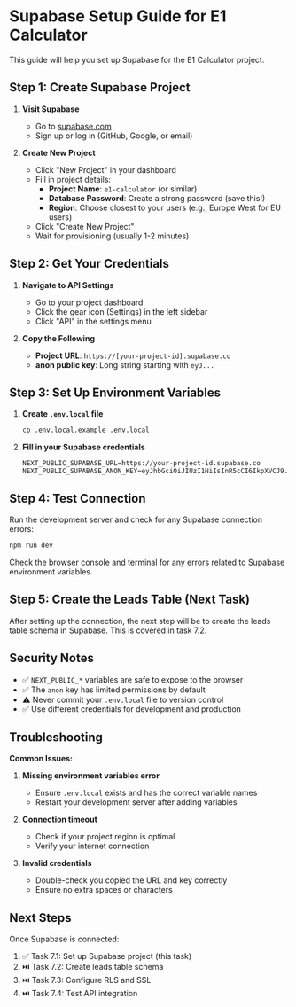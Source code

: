 # Supabase Setup Guide for E1 Calculator

This guide will help you set up Supabase for the E1 Calculator project.

## Step 1: Create Supabase Project

1. **Visit Supabase**
   - Go to [supabase.com](https://supabase.com)
   - Sign up or log in (GitHub, Google, or email)

2. **Create New Project**
   - Click "New Project" in your dashboard
   - Fill in project details:
     - **Project Name**: `e1-calculator` (or similar)
     - **Database Password**: Create a strong password (save this!)
     - **Region**: Choose closest to your users (e.g., Europe West for EU users)
   - Click "Create New Project"
   - Wait for provisioning (usually 1-2 minutes)

## Step 2: Get Your Credentials

1. **Navigate to API Settings**
   - Go to your project dashboard
   - Click the gear icon (Settings) in the left sidebar
   - Click "API" in the settings menu

2. **Copy the Following**
   - **Project URL**: `https://[your-project-id].supabase.co`
   - **anon public key**: Long string starting with `eyJ...`

## Step 3: Set Up Environment Variables

1. **Create `.env.local` file**

   ```bash
   cp .env.local.example .env.local
   ```

2. **Fill in your Supabase credentials**
   ```env
   NEXT_PUBLIC_SUPABASE_URL=https://your-project-id.supabase.co
   NEXT_PUBLIC_SUPABASE_ANON_KEY=eyJhbGciOiJIUzI1NiIsInR5cCI6IkpXVCJ9...
   ```

## Step 4: Test Connection

Run the development server and check for any Supabase connection errors:

```bash
npm run dev
```

Check the browser console and terminal for any errors related to Supabase environment variables.

## Step 5: Create the Leads Table (Next Task)

After setting up the connection, the next step will be to create the leads table schema in Supabase. This is covered in task 7.2.

## Security Notes

- ✅ `NEXT_PUBLIC_*` variables are safe to expose to the browser
- ✅ The `anon` key has limited permissions by default
- ⚠️ Never commit your `.env.local` file to version control
- ✅ Use different credentials for development and production

## Troubleshooting

**Common Issues:**

1. **Missing environment variables error**
   - Ensure `.env.local` exists and has the correct variable names
   - Restart your development server after adding variables

2. **Connection timeout**
   - Check if your project region is optimal
   - Verify your internet connection

3. **Invalid credentials**
   - Double-check you copied the URL and key correctly
   - Ensure no extra spaces or characters

## Next Steps

Once Supabase is connected:

1. ✅ Task 7.1: Set up Supabase project (this task)
2. ⏭️ Task 7.2: Create leads table schema
3. ⏭️ Task 7.3: Configure RLS and SSL
4. ⏭️ Task 7.4: Test API integration
